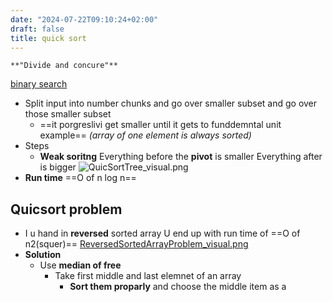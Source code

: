 ```yaml
---
date: "2024-07-22T09:10:24+02:00"
draft: false
title: quick sort
---
```


    **"Divide and concure"**

[binary search](/Notes/posts/Algorithms/binary_search)

-   Split input into number chunks and go over smaller subset and go
    over those smaller subset
    -   ==it porgreslivi get smaller until it gets to funddemntal unit
        example== *(array of one element is always sorted)*
-   Steps
    -   **Weak soritng** Everything before the **pivot** is smaller
        Everything after is bigger
        ![QuicSortTree_visual.png](/Notes/QuicSortTree_visual.png)
-   **Run time** ==O of n log n==

## Quicsort problem

-   I u hand in **reversed** sorted array U end up with run time of ==O
    of n2(squer)==
    [ReversedSortedArrayProblem_visual.png](/ReversedSortedArrayProblem_visual.png)
-   **Solution**
    -   Use **median of free**
        -   Take first middle and last elemnet of an array
            -   **Sort them proparly** and choose the middle item as a
